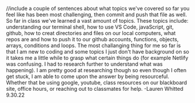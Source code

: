 //include a couple of sentences about what topics we've covered so far you feel like has been most challenging, then commit and push that file as well.
So far in class we've learned a vast amount of topics. These topics include: understanding our terminal shell, how to use VS Code, javaScript, git, github, how to creat directories and files on our local computers, what repos are and how to push it to our github accounts, functions, objects, arrays, conditions and loops. 
The most challanging thing for me so far is that I am new to coding and some topics I just don't have background on so it takes me  a little while to grasp what certain things do (for example Netlify was confusing. I had to research further to understand what was happening). I am pretty good at researching though so even though I often get stuck, I am able to come upon the answer by being resourceful. Whether that be using google, youtube, class resources on our blackboard site, office hours, or reaching out to classmates for help.
-Lauren Whitted 9.30.22